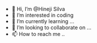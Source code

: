 - 👋 Hi, I’m @Hineji Silva
- 👀 I’m interested in coding
- 🌱 I’m currently learning ...
- 💞️ I’m looking to collaborate on ...
- 📫 How to reach me ..

<!---
Hineji/Hineji is a ✨ special ✨ repository because its `README.md` (this file) appears on your GitHub profile.
You can click the Preview link to take a look at your changes.
--->
